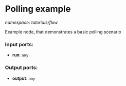 # Polling example

_namespace: tutorials/flow_

Example node, that demonstrates a basic polling scenario

### Input ports:

* __run__: ` any `

### Output ports:

* __output__: ` any `

